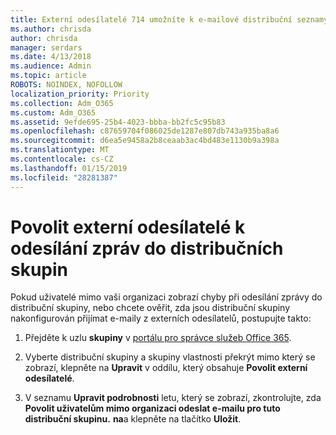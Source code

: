 ```yaml
---
title: Externí odesílatelé 714 umožníte k e-mailové distribuční seznamy
ms.author: chrisda
author: chrisda
manager: serdars
ms.date: 4/13/2018
ms.audience: Admin
ms.topic: article
ROBOTS: NOINDEX, NOFOLLOW
localization_priority: Priority
ms.collection: Adm_O365
ms.custom: Adm_O365
ms.assetid: 9efde695-25b4-4023-bbba-bb2fc5c95b83
ms.openlocfilehash: c87659704f086025de1287e807db743a935ba8a6
ms.sourcegitcommit: d6ea5e9458a2b8ceaab3ac4bd483e1130b9a398a
ms.translationtype: MT
ms.contentlocale: cs-CZ
ms.lasthandoff: 01/15/2019
ms.locfileid: "28281387"
---
```

# <a name="allow-external-senders-to-send-messages-to-distribution-groups"></a>Povolit externí odesílatelé k odesílání zpráv do distribučních skupin

Pokud uživatelé mimo vaši organizaci zobrazí chyby při odesílání zprávy do distribuční skupiny, nebo chcete ověřit, zda jsou distribuční skupiny nakonfigurován přijímat e-maily z externích odesílatelů, postupujte takto:
  
1. Přejděte k uzlu **skupiny** v [portálu pro správce služeb Office 365](https://portal.office.com/adminportal/home#/groups).
    
2. Vyberte distribuční skupiny a skupiny vlastnosti překrýt mimo který se zobrazí, klepněte na **Upravit** v oddílu, který obsahuje **Povolit externí odesílatelé**.
    
3. V seznamu **Upravit podrobnosti** letu, který se zobrazí, zkontrolujte, zda **Povolit uživatelům mimo organizaci odeslat e-mailu pro tuto distribuční skupinu.** **na**a klepněte na tlačítko **Uložit**.
    

